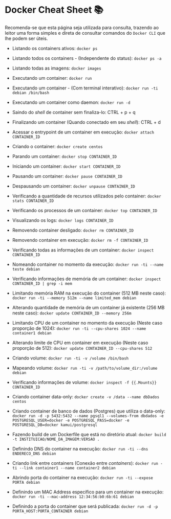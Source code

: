 # Docker Cheat Sheet 📚

Recomenda-se que esta página seja utilizada para consulta, trazendo ao leitor uma forma simples e direta de consultar comandos do `Docker CLI` que lhe podem ser úteis.

- Listando os containers ativos: `docker ps`

- Listando todos os containers - (Independente do status): `docker ps -a`

- Listando todas as imagens: `docker images`

- Executando um container: `docker run`

- Executando um container - (Com terminal interativo): `docker run -ti debian /bin/bash`

- Executando um container como daemon: `docker run -d`

- Saindo do *shell* de container sem finaliza-lo: CTRL + p + q

- Finalizando um container (Quando conectado em seu *shell*): CTRL + d

- Acessar o entrypoint de um container em execução: `docker attach CONTAINER_ID`

- Criando o container: `docker create centos`

- Parando um container: `docker stop CONTAINER_ID`

- Iniciando um container: `docker start CONTAINER_ID`

- Pausando um container: `docker pause CONTAINER_ID`

- Despausando um container: `docker unpause CONTAINER_ID`

- Verificando a quantidade de recursos utilizados pelo container: `docker stats CONTAINER_ID`

- Verificando os processos de um container: `docker top CONTAINER_ID`

- Visualizando os logs: `docker logs CONTAINER_ID`

- Removendo container desligado: `docker rm CONTAINER_ID`

- Removendo container em execução: `docker rm -f CONTAINER_ID`

- Verificando todas as informações de um container: `docker inspect CONTAINER_ID`

- Nomeando container no momento da execução: `docker run -ti --name teste debian`

- Verificando informações de memória de um container: `docker inspect CONTAINER_ID | grep -i mem`

- Limitando memória RAM na execução do container (512 MB neste caso): `docker run -ti --memory 512m --name limited_mem debian`

- Alterando quantidade de memória de um container já existente (256 MB neste caso): `docker update CONTAINER_ID --memory 256m`

- Limitando CPU de um container no momento da execução (Neste caso proporção de 1024): `docker run -ti --cpu-shares 1024 --name container1 debian`

- Alterando limite de CPU em container em execução (Neste caso proporção de 512): `docker update CONTAINER_ID --cpu-shares 512`

- Criando volume: `docker run -ti -v /volume /bin/bash`

- Mapeando volume: `docker run -ti -v /path/to/volume_dir:/volume debian`

- Verificando informações de volume: `docker inspect -f {{.Mounts}} CONTAINER_ID`

- Criando container data-only: `docker create -v /data --name dbDados centos`

- Criando container de banco de dados (Postgres) que utiliza o data-only: `docker run -d -p 5432:5432 --name pgsql1 --volumes-from dbdados -e POSTGRESQL_USER=docker -e POSTGRESQL_PASS=docker -e POSTGRESQL_DB=docker kamui/postgresql`

- Fazendo build de um Dockerfile que está no diretório atual: `docker build -t INSTITUICAO/NOME_DA_IMAGEM:VERSAO .`

- Definindo DNS do container na execução: `docker run -ti --dns ENDERECO_DNS debian`

- Criando link entre containers (Conexão entre *containers*): `docker run -ti --link container1 --name container2 debian`

- Abrindo porta do container na execução: `docker run -ti --expose PORTA debian`

- Definindo um MAC Address específico para um container na execução: `docker run -ti --mac-address 12:34:56:b0:6b:61 debian`

- Definindo a porta do container que será publicada: `docker run -d -p PORTA_HOST:PORTA_CONTAINER debian`
